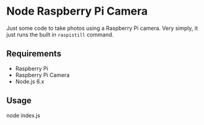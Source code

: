 # Node Raspberry Pi Camera

Just some code to take photos using a Raspberry Pi camera. Very simply, 
it just runs the built in `raspistill` command.

## Requirements

* Raspberry Pi
* Raspberry Pi Camera
* Node.js 6.x

## Usage

  node index.js
